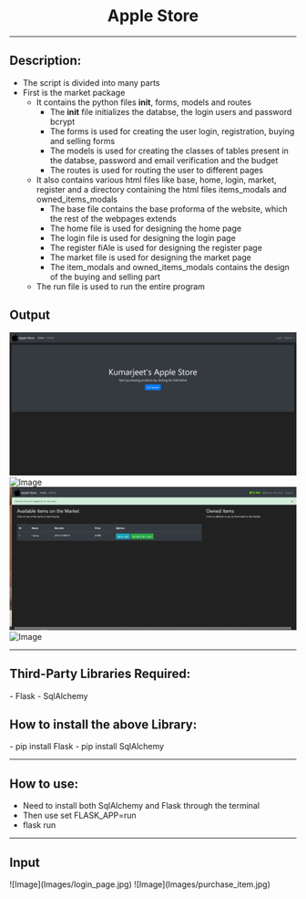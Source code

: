 <h1 align="center"> Apple Store </h1>
<hr>

<h2>Description:</h2>

- The script is divided into many parts
- First is the market package
	- It contains the python files __init__, forms, models and routes
		- The __init__ file initializes the databse, the login users and password bcrypt 
		- The forms is used for creating the user login, registration, buying and selling forms
		- The models is used for creating the classes of tables present in the databse, password and email verification and the budget
		- The routes is used for routing the user to different pages
	- It also contains various html files like base, home, login, market, register and a directory containing the html files items_modals and owned_items_modals
		- The base file contains the base proforma of the website, which the rest of the webpages extends
		- The home file is used for designing the home page
		- The login file is used for designing the login page
		- The register fiAle is used for designing the register page
		- The market file is used for designing the market page
		- The item_modals and owned_items_modals contains the design of the buying and selling part
	- The run file is used to run the entire program 

## Output
![Image](Images/front_page.jpg)
![Image](Images/register_page.jpg)
![Image](Images/market_page.jpg)
![Image](Images/transaction.jpg)
<hr>
<h2>Third-Party Libraries Required:</h2>
- Flask
- SqlAlchemy
<h2>How to install the above Library:</h2>
- pip install Flask
- pip install SqlAlchemy
<hr>
<h2>How to use:</h2>

- Need to install both SqlAlchemy and Flask through the terminal
- Then use set FLASK_APP=run
- flask run

<hr>

<h2>Input</h2>
![Image](Images/login_page.jpg)
![Image](Images/purchase_item.jpg)

